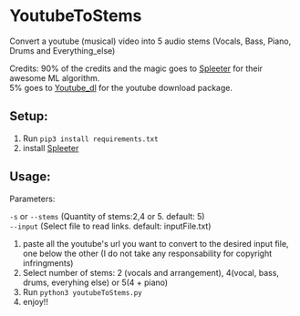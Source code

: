 # YoutubeToStems
Convert a youtube (musical) video into 5 audio stems (Vocals, Bass, Piano, Drums and Everything_else)

Credits:
90% of the credits and the magic goes to [Spleeter](https://github.com/deezer/spleeter) for their awesome ML algorithm.<br>
5% goes to [Youtube_dl](https://pypi.org/project/youtube_dl/) for the youtube download package.

## Setup:

1. Run <code>pip3 install requirements.txt</code>
2. install [Spleeter](https://github.com/deezer/spleeter)

## Usage:

Parameters:

<code>-s</code> or <code>--stems</code> (Quantity of stems:2,4 or 5. default: 5)<br>
<code>--input</code>       (Select file to read links. default: inputFile.txt)

1. paste all the youtube's url you want to convert to the desired input file, one below the other (I do not take any responsability for copyright infringments)
2. Select number of stems: 2 (vocals and arrangement), 4(vocal, bass, drums, everyhing else) or 5(4 + piano)
3. Run <code>python3 youtubeToStems.py </code>
4. enjoy!!
